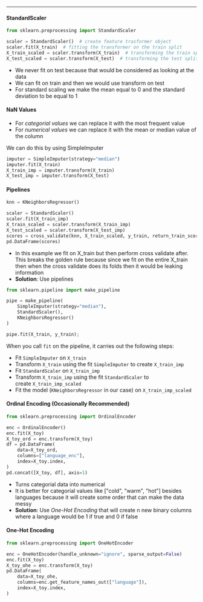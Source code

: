 ***
#### StandardScaler
```python
from sklearn.preprocessing import StandardScaler

scaler = StandardScaler()  # create feature trasformer object
scaler.fit(X_train)  # fitting the transformer on the train split
X_train_scaled = scaler.transform(X_train)  # transforming the train split
X_test_scaled = scaler.transform(X_test)  # transforming the test split
```
* We never fit on test because that would be considered as looking at the data
* We can fit on train and then we would use transform on test
* For standard scaling we make the mean equal to 0 and the standard deviation to be equal to 1

#### NaN Values
* For *categorial values* we can replace it with the most frequent value
* For *numerical values* we can replace it with the mean or median value of the column

We can do this by using SimpleImputer
```python
imputer = SimpleImputer(strategy="median")
imputer.fit(X_train)
X_train_imp = imputer.transform(X_train)
X_test_imp = imputer.transform(X_test)
```


#### Pipelines
```Python
knn = KNeighborsRegressor()

scaler = StandardScaler()
scaler.fit(X_train_imp)
X_train_scaled = scaler.transform(X_train_imp)
X_test_scaled = scaler.transform(X_test_imp)
scores = cross_validate(knn, X_train_scaled, y_train, return_train_score=True)
pd.DataFrame(scores)
```
* In this example we fit on X_train but then perform cross validate after. This breaks the golden rule because since we fit on the entire X_train then when the cross validate does its folds then it would be leaking information
* **Solution**: Use pipelines


```python
from sklearn.pipeline import make_pipeline

pipe = make_pipeline(
    SimpleImputer(strategy="median"), 
    StandardScaler(), 
    KNeighborsRegressor()
)

pipe.fit(X_train, y_train);
```

When you call `fit` on the pipeline, it carries out the following steps:

- Fit `SimpleImputer` on `X_train`
- Transform `X_train` using the fit `SimpleImputer` to create `X_train_imp`
- Fit `StandardScaler` on `X_train_imp`
- Transform `X_train_imp` using the fit `StandardScaler` to create `X_train_imp_scaled`
- Fit the model (`KNeighborsRegressor` in our case) on `X_train_imp_scaled`


#### Ordinal Encoding (Occasionally Recommended)
```Python
from sklearn.preprocessing import OrdinalEncoder

enc = OrdinalEncoder()
enc.fit(X_toy)
X_toy_ord = enc.transform(X_toy)
df = pd.DataFrame(
    data=X_toy_ord,
    columns=["language_enc"],
    index=X_toy.index,
)
pd.concat([X_toy, df], axis=1)
```
* Turns categorial data into numerical
* It is better for categorial values like ["cold", "warm", "hot"] besides languages because it will create some order that can make the data messy
* **Solution**: Use *One-Hot Encoding* that will create n new binary columns where a language would be 1 if true and 0 if false

#### One-Hot Encoding
```Python
from sklearn.preprocessing import OneHotEncoder

enc = OneHotEncoder(handle_unknown="ignore", sparse_output=False)
enc.fit(X_toy)
X_toy_ohe = enc.transform(X_toy)
pd.DataFrame(
    data=X_toy_ohe,
    columns=enc.get_feature_names_out(["language"]),
    index=X_toy.index,
)
```